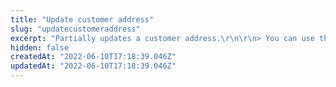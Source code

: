 ```yaml
---
title: "Update customer address"
slug: "updatecustomeraddress"
excerpt: "Partially updates a customer address.\r\n\r\n> You can use this request to update customer addresses according to any `AD` schema. Because of this, you are not restricted to using the fields exemplified below in your requests. But you should be aware of the fields allowed or required for the schemas you are using. Learn more about how to use [Master Data v2 schemas](https://developers.vtex.com/vtex-rest-api/docs/master-data-schema-lifecycle)."
hidden: false
createdAt: "2022-06-10T17:18:39.046Z"
updatedAt: "2022-06-10T17:18:39.046Z"
---
```

